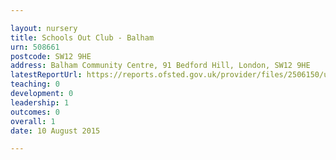 ```yaml
---

layout: nursery
title: Schools Out Club - Balham
urn: 508661
postcode: SW12 9HE
address: Balham Community Centre, 91 Bedford Hill, London, SW12 9HE
latestReportUrl: https://reports.ofsted.gov.uk/provider/files/2506150/urn/508661.pdf
teaching: 0
development: 0
leadership: 1
outcomes: 0
overall: 1
date: 10 August 2015

---
```

